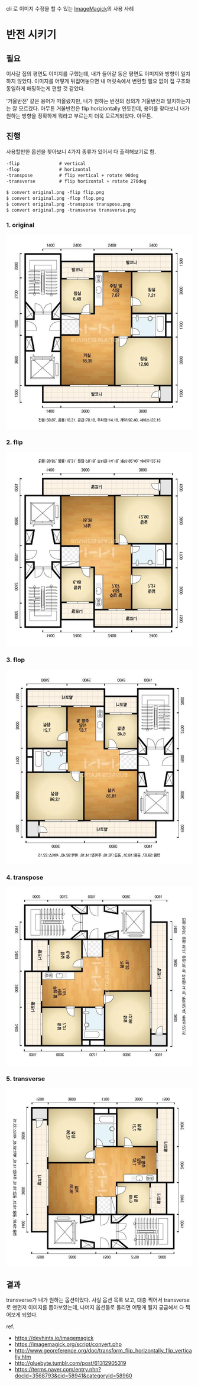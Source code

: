 

cli 로 이미지 수정을 할 수 있는 [ImageMagick](https://www.imagemagick.org/)의 사용 사례

# 반전 시키기

## 필요

이사갈 집의 평면도 이미지를 구했는데, 내가 들어갈 동은 평면도 이미지와 방향이 일치하지 않았다. 이미지를 어떻게 뒤집어놓으면 내 머릿속에서 변환할 필요 없이 집 구조와 동일하게 매핑하는게 편할 것 같았다.

'거울반전' 같은 용어가 떠올랐지만, 내가 원하는 반전의 정의가 거울반전과 일치하는지는 잘 모르겠다. 아무튼 거울반전은 flip horiziontally 인듯한데, 용어를 찾다보니 내가 원하는 방향을 정확하게 뭐라고 부르는지 더욱 모르게되었다. 아무튼.

## 진행

사용할만한 옵션을 찾아보니 4가지 종류가 있어서 다 출력해보기로 함.

```
-flip               # vertical
-flop               # horizontal
-transpose          # flip vertical + rotate 90deg
-transverse         # flip horizontal + rotate 270deg
```


```
$ convert original.png -flip flip.png
$ convert original.png -flop flop.png
$ convert original.png -transpose transpose.png
$ convert original.png -transverse transverse.png
```


### 1. original
!['1. original.png'](./imagemagick/1.original.png)

### 2. flip
!['2. flip.png'](./imagemagick/2.flip.png)

### 3. flop
!['3. flop.png'](./imagemagick/3.flop.png)

### 4. transpose
!['4. transpose.png'](./imagemagick/4.transpose.png)

### 5. transverse
!['5. transverse.png'](./imagemagick/5.transverse.png)

## 결과

transverse가 내가 원하는 옵션이었다. 사실 옵션 목록 보고, 대충 찍어서 transverse로 맨먼저 이미지를 뽑아보았는데, 나머지 옵션들로 돌리면 어떻게 될지 궁금해서 다 찍어보게 되었다.


ref.

- https://devhints.io/imagemagick
- https://imagemagick.org/script/convert.php
- http://www.georeference.org/doc/transform_flip_horizontally_flip_vertically.htm
- http://gluebyte.tumblr.com/post/61312905319
- https://terms.naver.com/entry.nhn?docId=3568793&cid=58941&categoryId=58960
